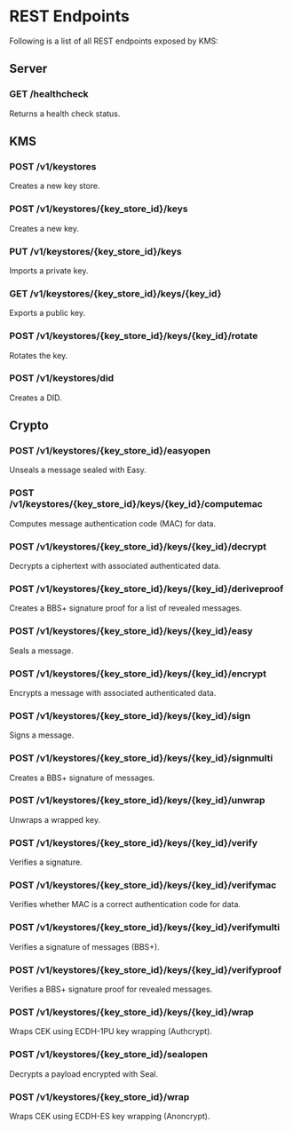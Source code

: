 # REST Endpoints

Following is a list of all REST endpoints exposed by KMS:

## Server

### GET /healthcheck

Returns a health check status.

## KMS

### POST /v1/keystores

Creates a new key store.

### POST /v1/keystores/{key_store_id}/keys

Creates a new key.

### PUT /v1/keystores/{key_store_id}/keys

Imports a private key.

### GET /v1/keystores/{key_store_id}/keys/{key_id}

Exports a public key.

### POST /v1/keystores/{key_store_id}/keys/{key_id}/rotate

Rotates the key.

### POST /v1/keystores/did

Creates a DID.

## Crypto

### POST /v1/keystores/{key_store_id}/easyopen

Unseals a message sealed with Easy.

### POST /v1/keystores/{key_store_id}/keys/{key_id}/computemac

Computes message authentication code (MAC) for data.

### POST /v1/keystores/{key_store_id}/keys/{key_id}/decrypt

Decrypts a ciphertext with associated authenticated data.

### POST /v1/keystores/{key_store_id}/keys/{key_id}/deriveproof

Creates a BBS+ signature proof for a list of revealed messages.

### POST /v1/keystores/{key_store_id}/keys/{key_id}/easy

Seals a message.

### POST /v1/keystores/{key_store_id}/keys/{key_id}/encrypt

Encrypts a message with associated authenticated data.

### POST /v1/keystores/{key_store_id}/keys/{key_id}/sign

Signs a message.

### POST /v1/keystores/{key_store_id}/keys/{key_id}/signmulti

Creates a BBS+ signature of messages.

### POST /v1/keystores/{key_store_id}/keys/{key_id}/unwrap

Unwraps a wrapped key.

### POST /v1/keystores/{key_store_id}/keys/{key_id}/verify

Verifies a signature.

### POST /v1/keystores/{key_store_id}/keys/{key_id}/verifymac

Verifies whether MAC is a correct authentication code for data.

### POST /v1/keystores/{key_store_id}/keys/{key_id}/verifymulti

Verifies a signature of messages (BBS+).

### POST /v1/keystores/{key_store_id}/keys/{key_id}/verifyproof

Verifies a BBS+ signature proof for revealed messages.

### POST /v1/keystores/{key_store_id}/keys/{key_id}/wrap

Wraps CEK using ECDH-1PU key wrapping (Authcrypt).

### POST /v1/keystores/{key_store_id}/sealopen

Decrypts a payload encrypted with Seal.

### POST /v1/keystores/{key_store_id}/wrap

Wraps CEK using ECDH-ES key wrapping (Anoncrypt).
